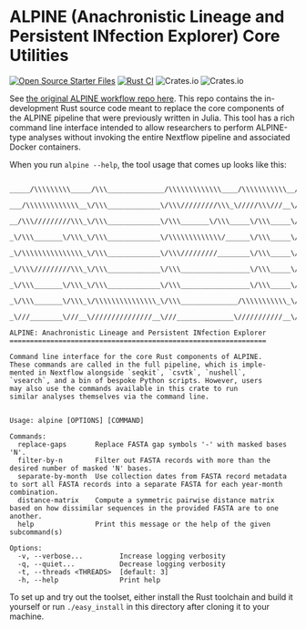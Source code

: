 # ALPINE (Anachronistic Lineage and Persistent INfection Explorer) Core Utilities
[![Open Source Starter Files](https://github.com/nrminor/ALPINE.rs/actions/workflows/open-source-starter.yml/badge.svg)](https://github.com/nrminor/ALPINE.rs/actions/workflows/open-source-starter.yml) [![Rust CI](https://github.com/nrminor/ALPINE.rs/actions/workflows/rust-ci.yml/badge.svg)](https://github.com/nrminor/ALPINE.rs/actions/workflows/rust-ci.yml) ![Crates.io](https://img.shields.io/crates/v/alpine-core) ![Crates.io](https://img.shields.io/crates/d/alpine-core)


See [the original ALPINE workflow repo here](https://github.com/nrminor/ALPINE). This repo contains the in-development Rust source code meant to replace the core components of the ALPINE pipeline that were previously written in Julia. This tool has a rich command line interface intended to allow researchers to perform ALPINE-type analyses without invoking the entire Nextflow pipeline and associated Docker containers.

When you run `alpine --help`, the tool usage that comes up looks like this:
```

_____/\\\\\\\\\_____/\\\______________/\\\\\\\\\\\\\____/\\\\\\\\\\\__/\\\\\_____/\\\__/\\\\\\\\\\\\\\\_
 ___/\\\\\\\\\\\\\__\/\\\_____________\/\\\/////////\\\_\/////\\\///__\/\\\\\\___\/\\\_\/\\\///////////__
  __/\\\/////////\\\_\/\\\_____________\/\\\_______\/\\\_____\/\\\_____\/\\\/\\\__\/\\\_\/\\\_____________
   _\/\\\_______\/\\\_\/\\\_____________\/\\\\\\\\\\\\\/______\/\\\_____\/\\\//\\\_\/\\\_\/\\\\\\\\\\\_____
    _\/\\\\\\\\\\\\\\\_\/\\\_____________\/\\\/////////________\/\\\_____\/\\\\//\\\\/\\\_\/\\\///////______
     _\/\\\/////////\\\_\/\\\_____________\/\\\_________________\/\\\_____\/\\\_\//\\\/\\\_\/\\\_____________
      _\/\\\_______\/\\\_\/\\\_____________\/\\\_________________\/\\\_____\/\\\__\//\\\\\\_\/\\\_____________
       _\/\\\_______\/\\\_\/\\\\\\\\\\\\\\\_\/\\\______________/\\\\\\\\\\\_\/\\\___\//\\\\\_\/\\\\\\\\\\\\\\\_
        _\///________\///__\///////////////__\///______________\///////////__\///_____\/////__\///////////////__

ALPINE: Anachronistic Lineage and Persistent INfection Explorer
===============================================================

Command line interface for the core Rust components of ALPINE.
These commands are called in the full pipeline, which is imple-
mented in Nextflow alongside `seqkit`, `csvtk`, `nushell`,
`vsearch`, and a bin of bespoke Python scripts. However, users
may also use the commands available in this crate to run
similar analyses themselves via the command line.


Usage: alpine [OPTIONS] [COMMAND]

Commands:
  replace-gaps       Replace FASTA gap symbols '-' with masked bases 'N'.
  filter-by-n        Filter out FASTA records with more than the desired number of masked 'N' bases.
  separate-by-month  Use collection dates from FASTA record metadata to sort all FASTA records into a separate FASTA for each year-month combination.
  distance-matrix    Compute a symmetric pairwise distance matrix based on how dissimilar sequences in the provided FASTA are to one another.
  help               Print this message or the help of the given subcommand(s)

Options:
  -v, --verbose...         Increase logging verbosity
  -q, --quiet...           Decrease logging verbosity
  -t, --threads <THREADS>  [default: 3]
  -h, --help               Print help
```

To set up and try out the toolset, either install the Rust toolchain and build it yourself or run `./easy_install` in this directory after cloning it to your machine.
